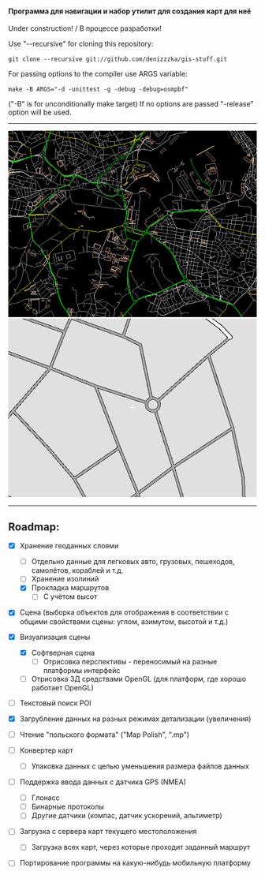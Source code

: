 #### Программа для навигации и набор утилит для создания карт для неё

Under construction! / В процессе разработки!

Use "--recursive" for cloning this repository:
```
git clone --recursive git://github.com/denizzzka/gis-stuff.git
```
For passing options to the compiler use ARGS variable:
```
make -B ARGS="-d -unittest -g -debug -debug=osmpbf"
```
("-B" is for unconditionally make target)
If no options are passed "-release" option will be used.

* * *
![Image](screenshots/malta_lines_3_colored.png)
![Image](screenshots/roads.png)
* * *

Roadmap:
--------------

- [x] Хранение геоданных слоями
    - [ ] Отдельно данные для легковых авто, грузовых, пешеходов, самолётов, кораблей и т.д.
    - [ ] Хранение изолиний
    - [x] Прокладка маршрутов
        - [ ] С учётом высот

- [x] Сцена (выборка объектов для отображения в соответствии с общими свойствами сцены: углом, азимутом, высотой и т.д.)
    
- [x] Визуализация сцены
    - [x] Софтверная сцена
        - [ ] Отрисовка перспективы - переносимый на разные платформы интерфейс
    - [ ] Отрисовка 3Д средствами OpenGL (для платформ, где хорошо работает OpenGL)

- [ ] Текстовый поиск POI

- [x] Загрубление данных на разных режимах детализации (увеличения)

- [ ] Чтение "польского формата" ("Map Polish", ".mp")

- [ ] Конвертер карт
    - [ ] Упаковка данных с целью уменьшения размера файлов данных

- [ ] Поддержка ввода данных с датчика GPS (NMEA)
    - [ ] Глонасс
    - [ ] Бинарные протоколы
    - [ ] Другие датчики (компас, датчик ускорений, альтиметр)

- [ ] Загрузка с сервера карт текущего местоположения
    - [ ] Загрузка всех карт, через которые проходит заданный маршрут

- [ ] Портирование программы на какую-нибудь мобильную платформу
